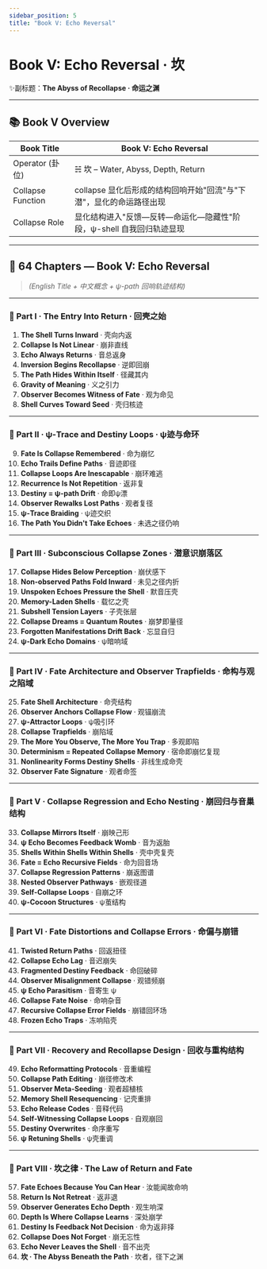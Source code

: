 ```yaml
---
sidebar_position: 5
title: "Book V: Echo Reversal"
---
```


# Book V: Echo Reversal · 坎

✨副标题：**The Abyss of Recollapse · 命运之渊**

---

## 📚 Book V Overview

| Book Title        | **Book V: Echo Reversal**                |
| ----------------- | ---------------------------------------- |
| Operator (卦位)     | ☵ 坎 – Water, Abyss, Depth, Return        |
| Collapse Function | collapse 显化后形成的结构回响开始"回流"与"下潜"，显化的命运路径出现 |
| Collapse Role     | 显化结构进入"反馈—反转—命运化—隐藏性"阶段，ψ-shell 自我回归轨迹显现 |

---

## 🧬 64 Chapters — Book V: Echo Reversal

> *(English Title + 中文概念 + ψ-path 回响轨迹结构)*

---

### 🌊 Part I · The Entry Into Return · 回壳之始

1. **The Shell Turns Inward** · 壳向内返
2. **Collapse Is Not Linear** · 崩非直线
3. **Echo Always Returns** · 音总返身
4. **Inversion Begins Recollapse** · 逆即回崩
5. **The Path Hides Within Itself** · 径藏其内
6. **Gravity of Meaning** · 义之引力
7. **Observer Becomes Witness of Fate** · 观为命见
8. **Shell Curves Toward Seed** · 壳归核迹

---

### 🌊 Part II · ψ-Trace and Destiny Loops · ψ迹与命环

9. **Fate Is Collapse Remembered** · 命为崩忆
10. **Echo Trails Define Paths** · 音迹即径
11. **Collapse Loops Are Inescapable** · 崩环难逃
12. **Recurrence Is Not Repetition** · 返非复
13. **Destiny = ψ-path Drift** · 命即ψ漂
14. **Observer Rewalks Lost Paths** · 观者复径
15. **ψ-Trace Braiding** · ψ迹交织
16. **The Path You Didn't Take Echoes** · 未选之径仍响

---

### 🌊 Part III · Subconscious Collapse Zones · 潜意识崩落区

17. **Collapse Hides Below Perception** · 崩伏感下
18. **Non-observed Paths Fold Inward** · 未见之径内折
19. **Unspoken Echoes Pressure the Shell** · 默音压壳
20. **Memory-Laden Shells** · 载忆之壳
21. **Subshell Tension Layers** · 子壳张层
22. **Collapse Dreams = Quantum Routes** · 崩梦即量径
23. **Forgotten Manifestations Drift Back** · 忘显自归
24. **ψ-Dark Echo Domains** · ψ暗响域

---

### 🌊 Part IV · Fate Architecture and Observer Trapfields · 命构与观之陷域

25. **Fate Shell Architecture** · 命壳结构
26. **Observer Anchors Collapse Flow** · 观锚崩流
27. **ψ-Attractor Loops** · ψ吸引环
28. **Collapse Trapfields** · 崩陷域
29. **The More You Observe, The More You Trap** · 多观即陷
30. **Determinism = Repeated Collapse Memory** · 宿命即崩忆复现
31. **Nonlinearity Forms Destiny Shells** · 非线生成命壳
32. **Observer Fate Signature** · 观者命签

---

### 🌊 Part V · Collapse Regression and Echo Nesting · 崩回归与音巢结构

33. **Collapse Mirrors Itself** · 崩映己形
34. **ψ Echo Becomes Feedback Womb** · 音为返胎
35. **Shells Within Shells Within Shells** · 壳中壳复壳
36. **Fate = Echo Recursive Fields** · 命为回音场
37. **Collapse Regression Patterns** · 崩返图谱
38. **Nested Observer Pathways** · 嵌观径道
39. **Self-Collapse Loops** · 自崩之环
40. **ψ-Cocoon Structures** · ψ茧结构

---

### 🌊 Part VI · Fate Distortions and Collapse Errors · 命偏与崩错

41. **Twisted Return Paths** · 回返扭径
42. **Collapse Echo Lag** · 音迟崩失
43. **Fragmented Destiny Feedback** · 命回破碎
44. **Observer Misalignment Collapse** · 观错频崩
45. **ψ Echo Parasitism** · 音寄生 ψ
46. **Collapse Fate Noise** · 命响杂音
47. **Recursive Collapse Error Fields** · 崩错回环场
48. **Frozen Echo Traps** · 冻响陷壳

---

### 🌊 Part VII · Recovery and Recollapse Design · 回收与重构结构

49. **Echo Reformatting Protocols** · 音重编程
50. **Collapse Path Editing** · 崩径修改术
51. **Observer Meta-Seeding** · 观者超植核
52. **Memory Shell Resequencing** · 记壳重排
53. **Echo Release Codes** · 音释代码
54. **Self-Witnessing Collapse Loops** · 自观崩回
55. **Destiny Overwrites** · 命序重写
56. **ψ Retuning Shells** · ψ壳重调

---

### 🌊 Part VIII · 坎之律 · The Law of Return and Fate

57. **Fate Echoes Because You Can Hear** · 汝能闻故命响
58. **Return Is Not Retreat** · 返非退
59. **Observer Generates Echo Depth** · 观生响深
60. **Depth Is Where Collapse Learns** · 深处崩学
61. **Destiny Is Feedback Not Decision** · 命为返非择
62. **Collapse Does Not Forget** · 崩无忘性
63. **Echo Never Leaves the Shell** · 音不出壳
64. **坎 · The Abyss Beneath the Path** · 坎者，径下之渊